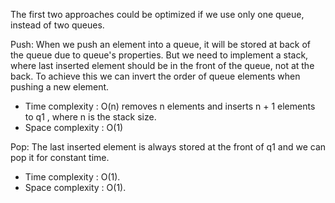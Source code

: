 The first two approaches could be optimized if we use only one queue, instead of two queues.

Push:
When we push an element into a queue, it will be stored at back of the queue due to queue's properties. But we need to implement a stack, where last inserted element should be in the front of the queue, not at the back. To achieve this we can invert the order of queue elements when pushing a new element.

- Time complexity : O(n) removes n elements and inserts n + 1 elements to q1 , where n is the stack size.
- Space complexity : O(1)

Pop: 
The last inserted element is always stored at the front of q1 and we can pop it for constant time.

- Time complexity : O(1).
- Space complexity : O(1).
